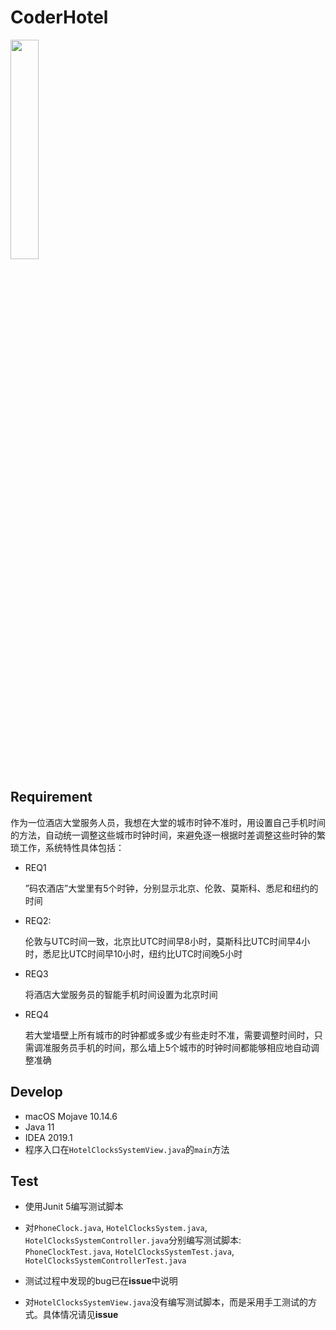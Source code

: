 # CoderHotel

<img src="https://junit.org/junit4/images/junit5-banner.png" width="30%"></img>

## Requirement

作为一位酒店大堂服务人员，我想在大堂的城市时钟不准时，用设置自己手机时间的方法，自动统一调整这些城市时钟时间，来避免逐一根据时差调整这些时钟的繁琐工作，系统特性具体包括：

- REQ1

     ”码农酒店”大堂里有5个时钟，分别显示北京、伦敦、莫斯科、悉尼和纽约的时间

- REQ2:

    伦敦与UTC时间一致，北京比UTC时间早8小时，莫斯科比UTC时间早4小时，悉尼比UTC时间早10小时，纽约比UTC时间晚5小时

- REQ3

    将酒店大堂服务员的智能手机时间设置为北京时间

- REQ4

    若大堂墙壁上所有城市的时钟都或多或少有些走时不准，需要调整时间时，只需调准服务员手机的时间，那么墙上5个城市的时钟时间都能够相应地自动调整准确



## Develop

- macOS Mojave 10.14.6
- Java 11
- IDEA 2019.1 
- 程序入口在`HotelClocksSystemView.java`的`main`方法



## Test

- 使用Junit 5编写测试脚本
- 对`PhoneClock.java`, `HotelClocksSystem.java`, `HotelClocksSystemController.java`分别编写测试脚本: `PhoneClockTest.java`, `HotelClocksSystemTest.java`, `HotelClocksSystemControllerTest.java`
- 测试过程中发现的bug已在**issue**中说明

- 对`HotelClocksSystemView.java`没有编写测试脚本，而是采用手工测试的方式。具体情况请见**issue**

